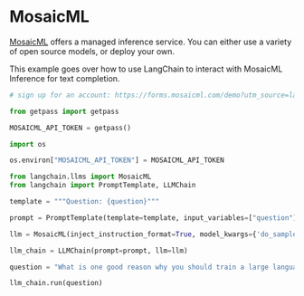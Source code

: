 # MosaicML

[MosaicML](https://docs.mosaicml.com/en/latest/inference.html) offers a managed inference service. You can either use a variety of open source models, or deploy your own.

This example goes over how to use LangChain to interact with MosaicML Inference for text completion.

<!-- WARNING: THIS FILE WAS AUTOGENERATED! DO NOT EDIT! Instead, edit the notebook w/the location & name as this file. -->


```python
# sign up for an account: https://forms.mosaicml.com/demo?utm_source=langchain

from getpass import getpass

MOSAICML_API_TOKEN = getpass()
```


```python
import os

os.environ["MOSAICML_API_TOKEN"] = MOSAICML_API_TOKEN
```


```python
from langchain.llms import MosaicML
from langchain import PromptTemplate, LLMChain
```


```python
template = """Question: {question}"""

prompt = PromptTemplate(template=template, input_variables=["question"])
```


```python
llm = MosaicML(inject_instruction_format=True, model_kwargs={'do_sample': False})
```


```python
llm_chain = LLMChain(prompt=prompt, llm=llm)
```


```python
question = "What is one good reason why you should train a large language model on domain specific data?"

llm_chain.run(question)
```
